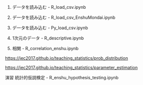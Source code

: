 01. デ一タを読み込む - R_load_csv.ipynb

01. デ一タを読み込む - R_load_csv_EnshuMondai.ipynb

01. デ一タを読み込む - Py_load_csv.ipynb

02. 1次元のデ一タ - R_descriptive.ipynb

03. 相関 - R_correlation_enshu.ipynb

https://jec2017.github.io/teaching_statistics/prob_distribution

https://jec2017.github.io/teaching_statistics/parameter_estimation

演習 統計的仮説検定 - R_enshu_hypothesis_testing.ipynb

